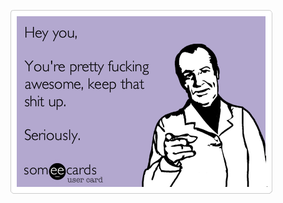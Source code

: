 ![you are awesome](https://github.com/johnwatsondev/InterestingImageForSlide/blob/master/YouAreAwesome/Hey%20you%20are%20awesome.png)
